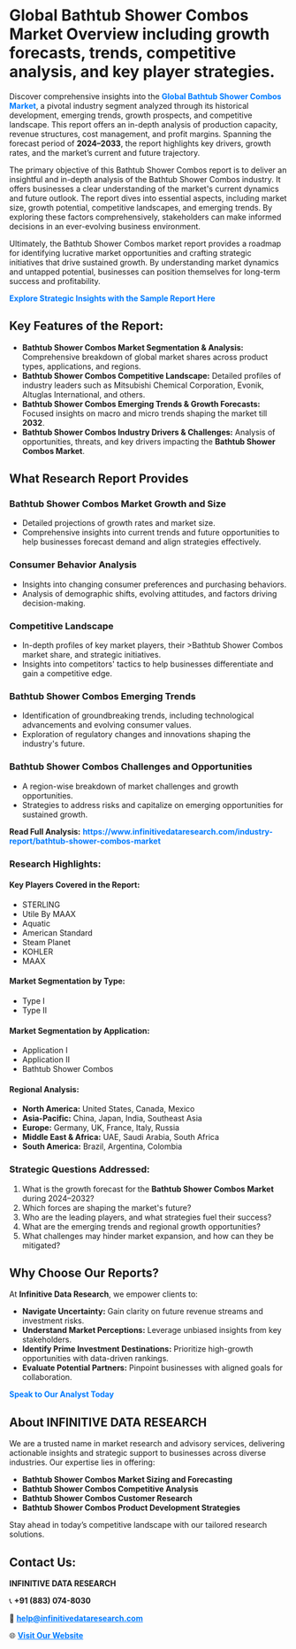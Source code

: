 <h1>Global Bathtub Shower Combos Market Overview including growth forecasts, trends, competitive analysis, and key player strategies.</h1>
<p>
Discover comprehensive insights into the 
<a href="https://www.infinitivedataresearch.com/industry-report/bathtub-shower-combos-market" rel="dofollow" style="color: #007BFF; text-decoration: none;"><strong>Global Bathtub Shower Combos Market</strong></a>, a pivotal industry segment analyzed through its historical development, emerging trends, growth prospects, and competitive landscape. This report offers an in-depth analysis of production capacity, revenue structures, cost management, and profit margins. Spanning the forecast period of <strong>2024–2033</strong>, the report highlights key drivers, growth rates, and the market’s current and future trajectory.
</p>
<p>
The primary objective of this Bathtub Shower Combos report is to deliver an insightful and in-depth analysis of the Bathtub Shower Combos industry. It offers businesses a clear understanding of the market's current dynamics and future outlook. The report dives into essential aspects, including market size, growth potential, competitive landscapes, and emerging trends. By exploring these factors comprehensively, stakeholders can make informed decisions in an ever-evolving business environment.
</p>
<p>
Ultimately, the Bathtub Shower Combos market report provides a roadmap for identifying lucrative market opportunities and crafting strategic initiatives that drive sustained growth. By understanding market dynamics and untapped potential, businesses can position themselves for long-term success and profitability.
</p>
<p>
<a href="https://www.infinitivedataresearch.com/request-sample/reportId=104180" style="color: #007BFF; text-decoration: none;"><strong>Explore Strategic Insights with the Sample Report Here</strong></a>
</p>

<h2>Key Features of the Report:</h2>
<ul>
<li><strong>Bathtub Shower Combos Market Segmentation & Analysis:</strong> Comprehensive breakdown of global market shares across product types, applications, and regions.</li>
<li><strong>Bathtub Shower Combos Competitive Landscape:</strong> Detailed profiles of industry leaders such as Mitsubishi Chemical Corporation, Evonik, Altuglas International, and others.</li>
<li><strong>Bathtub Shower Combos Emerging Trends & Growth Forecasts:</strong> Focused insights on macro and micro trends shaping the market till <strong>2032</strong>.</li>
<li><strong>Bathtub Shower Combos Industry Drivers & Challenges:</strong> Analysis of opportunities, threats, and key drivers impacting the <strong>Bathtub Shower Combos Market</strong>.</li>
</ul>

<h2>What Research Report Provides</h2>
<h3>Bathtub Shower Combos Market Growth and Size</h3>
<ul>
<li>Detailed projections of growth rates and market size.</li>
<li>Comprehensive insights into current trends and future opportunities to help businesses forecast demand and align strategies effectively.</li>
</ul>

<h3>Consumer Behavior Analysis</h3>
<ul>
<li>Insights into changing consumer preferences and purchasing behaviors.</li>
<li>Analysis of demographic shifts, evolving attitudes, and factors driving decision-making.</li>
</ul>

<h3>Competitive Landscape</h3>
<ul>
<li>In-depth profiles of key market players, their >Bathtub Shower Combos market share, and strategic initiatives.</li>
<li>Insights into competitors' tactics to help businesses differentiate and gain a competitive edge.</li>
</ul>

<h3>Bathtub Shower Combos Emerging Trends</h3>
<ul>
<li>Identification of groundbreaking trends, including technological advancements and evolving consumer values.</li>
<li>Exploration of regulatory changes and innovations shaping the industry's future.</li>
</ul>

<h3>Bathtub Shower Combos Challenges and Opportunities</h3>
<ul>
<li>A region-wise breakdown of market challenges and growth opportunities.</li>
<li>Strategies to address risks and capitalize on emerging opportunities for sustained growth.</li>
</ul>
<p><strong>Read Full Analysis:</strong> <a href="https://www.infinitivedataresearch.com/industry-report/bathtub-shower-combos-market" rel="dofollow" style="color: #007BFF; text-decoration: none;"><strong>https://www.infinitivedataresearch.com/industry-report/bathtub-shower-combos-market</strong></a></p>
<h3>Research Highlights:</h3>
<h4>Key Players Covered in the Report:</h4>
<ul><li>STERLING</li><li>Utile By MAAX</li><li>Aquatic</li><li>American Standard</li><li>Steam Planet</li><li>KOHLER</li><li>MAAX</li></ul>
<h4>Market Segmentation by Type:</h4>
<ul><li>Type I</li><li>Type II</li></ul>
<h4>Market Segmentation by Application:</h4>
<ul><li>Application I</li><li>Application II</li><li>Bathtub Shower Combos</li></ul>

<h4>Regional Analysis:</h4>
<ul>
<li><strong>North America:</strong> United States, Canada, Mexico</li>
<li><strong>Asia-Pacific:</strong> China, Japan, India, Southeast Asia</li>
<li><strong>Europe:</strong> Germany, UK, France, Italy, Russia</li>
<li><strong>Middle East & Africa:</strong> UAE, Saudi Arabia, South Africa</li>
<li><strong>South America:</strong> Brazil, Argentina, Colombia</li>
</ul>

<h3>Strategic Questions Addressed:</h3>
<ol>
<li>What is the growth forecast for the <strong>Bathtub Shower Combos Market</strong> during 2024–2032?</li>
<li>Which forces are shaping the market's future?</li>
<li>Who are the leading players, and what strategies fuel their success?</li>
<li>What are the emerging trends and regional growth opportunities?</li>
<li>What challenges may hinder market expansion, and how can they be mitigated?</li>
</ol>

<h2>Why Choose Our Reports?</h2>
<p>At <strong>Infinitive Data Research</strong>, we empower clients to:</p>
<ul>
<li><strong>Navigate Uncertainty:</strong> Gain clarity on future revenue streams and investment risks.</li>
<li><strong>Understand Market Perceptions:</strong> Leverage unbiased insights from key stakeholders.</li>
<li><strong>Identify Prime Investment Destinations:</strong> Prioritize high-growth opportunities with data-driven rankings.</li>
<li><strong>Evaluate Potential Partners:</strong> Pinpoint businesses with aligned goals for collaboration.</li>
</ul>
<p><a href="https://www.infinitivedataresearch.com/industry-report/bathtub-shower-combos-market" rel="dofollow" style="color: #007BFF; text-decoration: none;"><strong>Speak to Our Analyst Today</strong></a></p>

<h2>About INFINITIVE DATA RESEARCH</h2>
<p>We are a trusted name in market research and advisory services, delivering actionable insights and strategic support to businesses across diverse industries. Our expertise lies in offering:</p>
<ul>
<li><strong>Bathtub Shower Combos Market Sizing and Forecasting</strong></li>
<li><strong>Bathtub Shower Combos Competitive Analysis</strong></li>
<li><strong>Bathtub Shower Combos Customer Research</strong></li>
<li><strong>Bathtub Shower Combos Product Development Strategies</strong></li>
</ul>
<p>Stay ahead in today’s competitive landscape with our tailored research solutions.</p>

<h2>Contact Us:</h2>
<p><strong>INFINITIVE DATA RESEARCH</strong></p>
<p>📞 <strong>+91 (883) 074-8030</strong></p>
<p>📧 <strong><a href="mailto:help@infinitivedataresearch.com" style="color: #007BFF;">help@infinitivedataresearch.com</a></strong></p>
<p>🌐 <strong><a href="https://www.infinitivedataresearch.com" rel="dofollow" style="color: #007BFF;">Visit Our Website</a></strong></p>